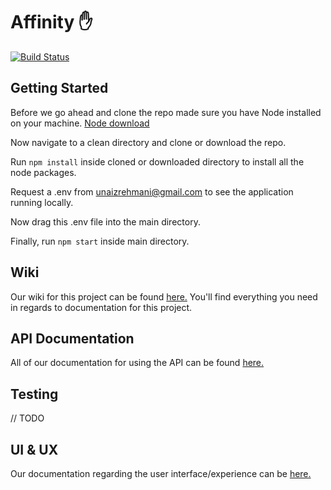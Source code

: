 # Affinity ✋
[![Build Status](https://travis-ci.com/unaizrehmani/Affinity.svg?token=Q7Wd6fhF4oB36AqRbyxc&branch=master)](https://travis-ci.com/unaizrehmani/Affinity)

## Getting Started
Before we go ahead and clone the repo made sure you have Node installed on your machine.
[Node download](https://nodejs.org/en/)

Now navigate to a clean directory and clone or download the repo.

Run `npm install` inside cloned or downloaded directory to install all the node packages.

Request a .env from unaizrehmani@gmail.com to see the application running locally.

Now drag this .env file into the main directory.

Finally, run `npm start` inside main directory.

## Wiki
Our wiki for this project can be found [here.](https://github.com/unaizrehmani/social-charity/wiki) You'll find everything you need in regards to documentation for this project.

## API Documentation
All of our documentation for using the API can be found [here.](https://github.com/unaizrehmani/social-charity/wiki/API-Documentation)

## Testing
// TODO

## UI & UX
Our documentation regarding the user interface/experience can be [here.](https://github.com/unaizrehmani/Affinity/wiki/User-Interface-and-Experience-Design)
